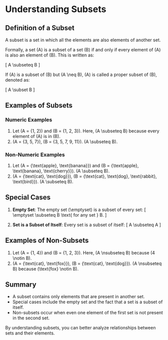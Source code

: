 # Understanding Subsets

## Definition of a Subset
A subset is a set in which all the elements are also elements of another set. 

Formally, a set \(A\) is a subset of a set \(B\) if and only if every element of \(A\) is also an element of \(B\). This is written as:

\[ A \subseteq B \]

If \(A\) is a subset of \(B\) but \(A \neq B\), \(A\) is called a proper subset of \(B\), denoted as:

\[ A \subset B \]

## Examples of Subsets

### Numeric Examples
1. Let \(A = \{1, 2\}\) and \(B = \{1, 2, 3\}\). Here, \(A \subseteq B\) because every element of \(A\) is in \(B\).
2. \(A = \{3, 5, 7\}\), \(B = \{3, 5, 7, 9, 11\}\). \(A \subseteq B\).

### Non-Numeric Examples
1. Let \(A = \{\text{apple}, \text{banana}\}\) and \(B = \{\text{apple}, \text{banana}, \text{cherry}\}\). \(A \subseteq B\).
2. \(A = \{\text{cat}, \text{dog}\}\), \(B = \{\text{cat}, \text{dog}, \text{rabbit}, \text{bird}\}\). \(A \subseteq B\).

## Special Cases
1. **Empty Set**: The empty set \(\emptyset\) is a subset of every set:
   \[ \emptyset \subseteq B \text{ for any set } B. \]

2. **Set is a Subset of Itself**: Every set is a subset of itself:
   \[ A \subseteq A \]

## Examples of Non-Subsets
1. Let \(A = \{1, 4\}\) and \(B = \{1, 2, 3\}\). Here, \(A \nsubseteq B\) because \(4 \notin B\).
2. \(A = \{\text{cat}, \text{fox}\}\), \(B = \{\text{cat}, \text{dog}\}\). \(A \nsubseteq B\) because \(\text{fox} \notin B\).

## Summary
- A subset contains only elements that are present in another set.
- Special cases include the empty set and the fact that a set is a subset of itself.
- Non-subsets occur when even one element of the first set is not present in the second set.

By understanding subsets, you can better analyze relationships between sets and their elements.
